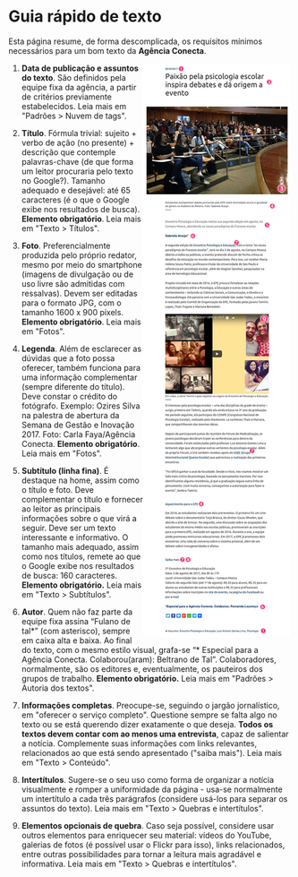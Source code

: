 # Guia rápido de texto

Esta página resume, de forma descomplicada, os requisitos mínimos necessários para um bom texto da **Agência Conecta**.

<img src="/assets/exemplo_texto.jpg" align="right">

1. **Data de publicação e assuntos do texto**. São definidos pela equipe fixa da agência, a partir de critérios previamente estabelecidos. Leia mais em "Padrões > Nuvem de tags".

2. **Título**. Fórmula trivial: sujeito + verbo de ação (no presente) + descrição que contemple palavras-chave (de que forma um leitor procuraria pelo texto no Google?). Tamanho adequado e desejável: até 65 caracteres (é o que o Google exibe nos resultados de busca). **Elemento obrigatório**. Leia mais em "Texto > Títulos".

3. **Foto**. Preferencialmente produzida pelo próprio redator, mesmo por meio do smartphone (imagens de divulgação ou de uso livre são admitidas com ressalvas). Devem ser editadas para o formato JPG, com o tamanho 1600 x 900 pixels. **Elemento obrigatório**. Leia mais em "Fotos".

4. **Legenda**. Além de esclarecer as dúvidas que a foto possa oferecer, também funciona para uma informação complementar (sempre diferente do título). Deve constar o crédito do fotógrafo. Exemplo: Ozires Silva na palestra de abertura da Semana de Gestão e Inovação 2017. Foto: Carla Faya/Agência Conecta. **Elemento obrigatório**. Leia mais em "Fotos".

5. **Subtítulo (linha fina)**. É destaque na home, assim como o título e foto. Deve complementar o título e fornecer ao leitor as principais informações sobre o que virá a seguir. Deve ser um texto interessante e informativo. O tamanho mais adequado, assim como nos títulos, remete ao que o Google exibe nos resultados de busca: 160 caracteres. **Elemento obrigatório.** Leia mais em  "Texto > Subtítulos".

6. **Autor**. Quem não faz parte da equipe fixa assina “Fulano de tal\*” (com asterisco), sempre em caixa alta e baixa. Ao final do texto, com o mesmo estilo visual, grafa-se “\* Especial para a Agência Conecta. Colaborou(aram): Beltrano de Tal”. Colaboradores, normalmente, são os editores e, eventualmente, os pauteiros dos grupos de trabalho. **Elemento obrigatório.**  Leia mais em "Padrões > Autoria dos textos".

7. **Informações completas**. Preocupe-se, seguindo o jargão jornalístico, em "oferecer o serviço completo". Questione sempre se falta algo no texto ou se está querendo dizer exatamente o que deseja. **Todos os textos devem contar com ao menos uma entrevista**, capaz de salientar a notícia. Complemente suas informações com links relevantes, relacionados ao que está sendo apresentado ("saiba mais"). Leia mais em "Texto > Conteúdo".

8. **Intertítulos**. Sugere-se o seu uso como forma de organizar a notícia visualmente e romper a uniformidade da página - usa-se normalmente um intertítulo a cada três parágrafos (considere usá-los para separar os assuntos do texto). Leia mais em "Texto > Quebras e intertítulos".

9. **Elementos opcionais de quebra**. Caso seja possível, considere usar outros elementos para enriquecer seu material: vídeos do YouTube, galerias de fotos (é possível usar o Flickr para isso), links relacionados, entre outras possibilidades para tornar a leitura mais agradável e informativa. Leia mais em "Texto > Quebras e intertítulos".
